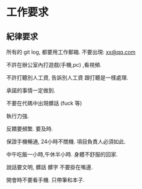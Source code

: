 # 工作要求

## 紀律要求

所有的 git log, 都要用工作郵箱. 不要出現: xx@qq.com

不許在辦公室內打遊戲(手機,pc) ,看視頻.

不許打聽別人工資, 告訴別人工資 跟打聽是一樣處理.

承諾的事情一定做到.

不要在代碼中出現髒話 (fuck 等)

執行力強.

反饋要頻繁. 要及時.

保證手機暢通, 24小時不關機. 項目負責人必須如此.

中午吃飯一小時,午休半小時. 身體不舒服的回家.

說話要文明, 髒話 髒字 不要掛在嘴邊.

開會時不要看手機. 只帶筆和本子.
